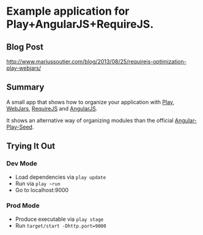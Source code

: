 # Example application for Play+AngularJS+RequireJS.

## Blog Post

http://www.mariussoutier.com/blog/2013/08/25/requirejs-optimization-play-webjars/

## Summary

A small app that shows how to organize your application with
[Play](http://www.playframework.com), [WebJars](http://www.webjars.org),
[RequireJS](http://www.requirejs.org) and [AngularJS](http://www.angularjs.org).

It shows an alternative way of organizing modules than the official
[Angular-Play-Seed](https://github.com/typesafehub/angular-seed-play).

## Trying It Out

### Dev Mode

* Load dependencies via `play update`
* Run via `play ~run`
* Go to localhost:9000

### Prod Mode

* Produce executable via `play stage`
* Run `target/start -Dhttp.port=9000`
